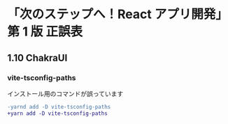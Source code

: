 # 「次のステップへ！React アプリ開発」第 1 版 正誤表

## 1.10 ChakraUI

### vite-tsconfig-paths

インストール用のコマンドが誤っています

```diff
-yarnd add -D vite-tsconfig-paths
+yarn add -D vite-tsconfig-paths
```

